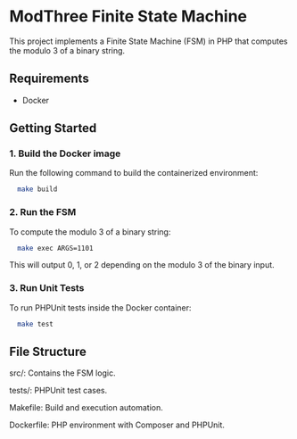 # ModThree Finite State Machine

This project implements a Finite State Machine (FSM) in PHP that computes the modulo 3 of a binary string.

## Requirements

- Docker

## Getting Started

### 1. Build the Docker image

Run the following command to build the containerized environment:

```bash
  make build
```

### 2. Run the FSM

To compute the modulo 3 of a binary string:

```bash
  make exec ARGS=1101
```
This will output 0, 1, or 2 depending on the modulo 3 of the binary input.

### 3. Run Unit Tests

To run PHPUnit tests inside the Docker container:

```bash
  make test
```

## File Structure

src/: Contains the FSM logic.

tests/: PHPUnit test cases.

Makefile: Build and execution automation.

Dockerfile: PHP environment with Composer and PHPUnit.
